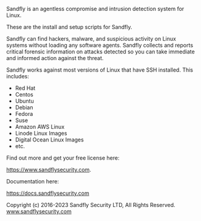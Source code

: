 Sandfly is an agentless compromise and intrusion detection system for Linux.

These are the install and setup scripts for Sandfly.

Sandfly can find hackers, malware, and suspicious activity on Linux systems
without loading any software agents. Sandfly collects and reports critical
forensic information on attacks detected so you can take immediate and informed
action against the threat.

Sandfly works against most versions of Linux that have SSH installed. This
includes:

- Red Hat
- Centos
- Ubuntu
- Debian
- Fedora
- Suse
- Amazon AWS Linux
- Linode Linux Images
- Digital Ocean Linux Images
- etc.

Find out more and get your free license here:

https://www.sandflysecurity.com.

Documentation here:

https://docs.sandflysecurity.com

Copyright (c) 2016-2023 Sandfly Security LTD, All Rights Reserved.
www.sandflysecurity.com

